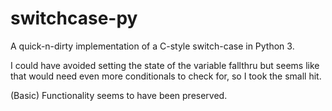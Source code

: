 # switchcase-py
A quick-n-dirty implementation of a C-style switch-case in Python 3.

I could have avoided setting the state of the variable fallthru but seems like that
would need even more conditionals to check for, so I took the small hit.

(Basic) Functionality seems to have been preserved.
